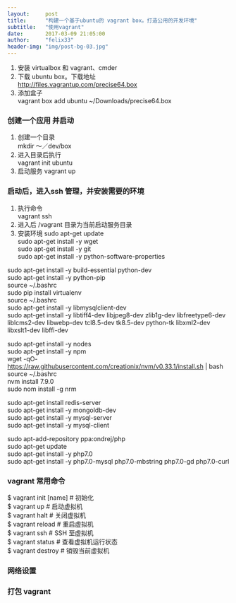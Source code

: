 ```yaml
---
layout:     post
title:      "构建一个基于ubuntu的 vagrant box。打造公用的开发环境"
subtitle:   "使用vagrant"
date:       2017-03-09 21:05:00
author:     "felix33"
header-img: "img/post-bg-03.jpg"
---
```


1. 安装 virtualbox  和 vagrant、cmder  
2. 下载 ubuntu box。下载地址  
  http://files.vagrantup.com/precise64.box  
3. 添加盒子  
   vagrant box add ubuntu ~/Downloads/precise64.box  

### 创建一个应用 并启动  

1. 创建一个目录  
  mkdir  ～／dev/box  
2. 进入目录后执行  
  vagrant init ubuntu  
3. 启动服务
  vagrant up  

### 启动后，进入ssh 管理，并安装需要的环境  

1. 执行命令  
  vagrant ssh  
2. 进入后 /vagrant 目录为当前启动服务目录  
3. 安装环境
  sudo apt-get update  
  sudo apt-get install -y wget  
  sudo apt-get install -y git  
  sudo apt-get install -y python-software-properties  

  sudo apt-get install -y build-essential python-dev  
  sudo apt-get install -y python-pip  
  source ~/.bashrc  
  sudo pip install virtualenv  
  source ~/.bashrc  
  sudo  apt-get install -y libmysqlclient-dev  
  sudo apt-get install -y libtiff4-dev libjpeg8-dev zlib1g-dev libfreetype6-dev liblcms2-dev libwebp-dev tcl8.5-dev tk8.5-dev python-tk libxml2-dev  libxslt1-dev  libffi-dev  

  sudo apt-get install -y nodes  
  sudo apt-get install -y npm  
  wget -qO- https://raw.githubusercontent.com/creationix/nvm/v0.33.1/install.sh | bash  
  source ~/.bashrc  
  nvm install 7.9.0  
  sudo nom install -g nrm  

  sudo apt-get install redis-server  
  sudo apt-get install -y mongoldb-dev  
  sudo apt-get install -y mysql-server  
  sudo apt-get install -y mysql-client  

  sudo apt-add-repository ppa:ondrej/php  
  sudo apt-get update  
  sudo apt-get install -y php7.0  
  sudo apt-get install -y  php7.0-mysql  php7.0-mbstring  php7.0-gd  php7.0-curl  

### vagrant 常用命令

  $ vagrant init [name]    # 初始化  
  $ vagrant up                # 启动虚拟机  
  $ vagrant halt              # 关闭虚拟机  
  $ vagrant reload          # 重启虚拟机  
  $ vagrant ssh              # SSH 至虚拟机  
  $ vagrant status          # 查看虚拟机运行状态  
  $ vagrant destroy        # 销毁当前虚拟机  

### 网络设置

### 打包 vagrant
